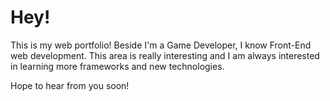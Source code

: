 # Hey!
This is my web portfolio! 
Beside I'm a Game Developer, I know Front-End web development. This area is really interesting and I am always interested in  learning more frameworks and new technologies.

Hope to hear from you soon!
